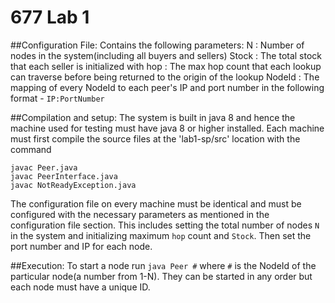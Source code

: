 # 677 Lab 1

##Configuration File:
Contains the following parameters:
N : Number of nodes in the system(including all buyers and sellers)
Stock : The total stock that each seller is initialized with
hop : The max hop count that each lookup can traverse before being returned to the origin of the lookup
NodeId : The mapping of every NodeId to each peer's IP and port number in the following format - `IP:PortNumber`

##Compilation and setup:
The system is built in java 8 and hence the machine used for testing must have java 8 or higher installed.
Each machine must first compile the source files at the 'lab1-sp/src' location with the command
```
javac Peer.java
javac PeerInterface.java
javac NotReadyException.java
```

The configuration file on every machine must be identical and must be configured with the necessary parameters as mentioned in the configuration file section.
This includes setting the total number of nodes `N` in the system and initializing maximum `hop` count and `Stock`.
Then set the port number and IP for each node.

##Execution:
To start a node run `java Peer #` where `#` is the NodeId of the particular node(a number from 1-N). They can be started in any order but each node must have a unique ID.

